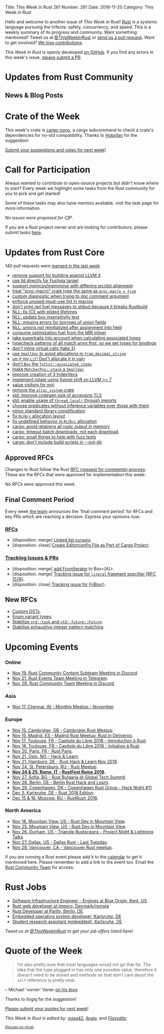 Title: This Week in Rust 261
Number: 261
Date: 2018-11-20
Category: This Week in Rust

Hello and welcome to another issue of *This Week in Rust*!
[Rust](http://rust-lang.org) is a systems language pursuing the trifecta: safety, concurrency, and speed.
This is a weekly summary of its progress and community.
Want something mentioned? Tweet us at [@ThisWeekInRust](https://twitter.com/ThisWeekInRust) or [send us a pull request](https://github.com/cmr/this-week-in-rust).
Want to get involved? [We love contributions](https://github.com/rust-lang/rust/blob/master/CONTRIBUTING.md).

*This Week in Rust* is openly developed [on GitHub](https://github.com/cmr/this-week-in-rust).
If you find any errors in this week's issue, [please submit a PR](https://github.com/cmr/this-week-in-rust/pulls).

# Updates from Rust Community

## News & Blog Posts

# Crate of the Week

This week's crate is [cargo-nono](https://github.com/hobofan/cargo-nono), a cargo subcommand to check a crate's dependencies for no-std compatibility. Thanks to [Hobofan](https://www.reddit.com/r/rust/comments/9wbv0v/cargo_nono_detect_possible_no_std_compatibility) for the suggestion!

[Submit your suggestions and votes for next week][submit_crate]!

[submit_crate]: https://users.rust-lang.org/t/crate-of-the-week/2704

# Call for Participation

Always wanted to contribute to open-source projects but didn't know where to start?
Every week we highlight some tasks from the Rust community for you to pick and get started!

Some of these tasks may also have mentors available, visit the task page for more information.

*No issues were proposed for CfP*.

If you are a Rust project owner and are looking for contributors, please submit tasks [here][guidelines].

[guidelines]: https://users.rust-lang.org/t/twir-call-for-participation/4821

# Updates from Rust Core

140 pull requests were [merged in the last week][merged]

[merged]: https://github.com/search?q=is%3Apr+org%3Arust-lang+is%3Amerged+merged%3A2018-11-05..2018-11-12

* [remove support for building against LLVM 4](https://github.com/rust-lang/rust/pull/55698)
* [use lld directly for Fuchsia target](https://github.com/rust-lang/rust/pull/55106)
* [support memcpy/memmove with differing src/dst alignment](https://github.com/rust-lang/rust/pull/55633)
* [treat "proc-macro" crate type the same as `proc-macro = true`](https://github.com/rust-lang/cargo/pull/6256)
* [custom diagnostic when trying to doc comment argument](https://github.com/rust-lang/rust/pull/55451)
* [enforce unused-must-use lint in macros](https://github.com/rust-lang/rust/pull/55569)
* [don't print opt fuel messages to stdout because it breaks Rustbuild](https://github.com/rust-lang/rust/pull/55495)
* [NLL: fix ICE with elided lifetimes](https://github.com/rust-lang/rust/pull/55822)
* [NLL: update box insensitivity test](https://github.com/rust-lang/rust/pull/55801)
* [NLL: missing errors for borrows of union fields](https://github.com/rust-lang/rust/pull/55696)
* [NLL: unions not reinitialized after assignment into field](https://github.com/rust-lang/rust/pull/55657)
* [consume optimization fuel from the MIR inliner](https://github.com/rust-lang/rust/pull/55739)
* [take supertraits into account when calculating associated types](https://github.com/rust-lang/rust/pull/55687)
* [typecheck patterns of all match arms first, so we get types for bindings](https://github.com/rust-lang/rust/pull/55819)
* [don't inline virtual calls (take 2)](https://github.com/rust-lang/rust/pull/55802)
* [use `SmallVec` to avoid allocations in `from_decimal_string`](https://github.com/rust-lang/rust/pull/55816)
* [un-`P` my `Lit`! Don't allocate it in vain](https://github.com/rust-lang/rust/pull/55777)
* [don't `Box` the `TyCtxt::associated_items`](https://github.com/rust-lang/rust/pull/55604)
* [make `MatcherPos::stack` a `SmallVec`](https://github.com/rust-lang/rust/pull/55525)
* [improve creation of 3 IndexVecs](https://github.com/rust-lang/rust/pull/55755)
* [implement rotate using funnel shift on LLVM >= 7](https://github.com/rust-lang/rust/pull/55650)
* [value visitors for miri](https://github.com/rust-lang/rust/pull/55549)
* [remove the `alloc_system` crate](https://github.com/rust-lang/rust/pull/55660)
* [std: improve codegen size of accessing TLS](https://github.com/rust-lang/rust/pull/55518)
* [std: enable usage of `thread_local!` through imports](https://github.com/rust-lang/rust/pull/55597)
* [choose predicates without inference variables over those with them](https://github.com/rust-lang/rust/pull/55453)
* [minor standard library constification](https://github.com/rust-lang/rust/pull/55278)
* [fix `Rc`/`Arc` allocation layout](https://github.com/rust-lang/rust/pull/55764)
* [fix undefined behavior in `Rc`/`Arc` allocation](https://github.com/rust-lang/rust/pull/54922)
* [cargo: avoid retaining all rustc output in memory](https://github.com/rust-lang/cargo/pull/6289)
* [cargo: timeout batch downloads, not each download](https://github.com/rust-lang/cargo/pull/6285)
* [cargo: small things to help with fuzz tests](https://github.com/rust-lang/cargo/pull/6274)
* [cargo: don't include build scripts in --out-dir](https://github.com/rust-lang/cargo/pull/6300)

## Approved RFCs

Changes to Rust follow the Rust [RFC (request for comments)
process](https://github.com/rust-lang/rfcs#rust-rfcs). These
are the RFCs that were approved for implementation this week:

*No RFCs were approved this week.*

## Final Comment Period

Every week [the team](https://www.rust-lang.org/team.html) announces the
'final comment period' for RFCs and key PRs which are reaching a
decision. Express your opinions now.

### [RFCs](https://github.com/rust-lang/rfcs/labels/final-comment-period)

* [disposition: merge] [Linked list cursors](https://github.com/rust-lang/rfcs/pull/2570).
* [disposition: close] [Create Editorconfig File as Part of Cargo Project](https://github.com/rust-lang/rfcs/pull/2549).

### [Tracking Issues & PRs](https://github.com/rust-lang/rust/labels/final-comment-period)

* [disposition: merge] [add FromIterator<A> to Box<[A]>](https://github.com/rust-lang/rust/pull/55843).
* [disposition: merge] [Tracking issue for `literal` fragment specifier (RFC 1576)](https://github.com/rust-lang/rust/issues/35625).
* [disposition: close] [Tracking issue for FnBox()](https://github.com/rust-lang/rust/issues/28796).

## New RFCs

* [Custom DSTs](https://github.com/rust-lang/rfcs/pull/2594).
* [Enum variant types](https://github.com/rust-lang/rfcs/pull/2593).
* [Stabilize `std::task` and `std::future::Future`](https://github.com/rust-lang/rfcs/pull/2592).
* [Stabilise exhaustive integer pattern matching](https://github.com/rust-lang/rfcs/pull/2591).

# Upcoming Events

### Online

* [Nov 19. Rust Community Content Subteam Meeting in Discord](https://discordapp.com/channels/442252698964721669/443773747350994945).
* [Nov 21. Rust Events Team Meeting in Telegram](https://t.me/joinchat/EkKINhHCgZ9llzvPidOssA).
* [Nov 28. Rust Community Team Meeting in Discord](https://discordapp.com/channels/442252698964721669/443773747350994945).

### Asia

* [Nov 17. Chennai, IN - Monthly Meetup - November](https://www.meetup.com/mad-rs/events/256339435/).

### Europe

* [Nov 15. Cambridge, GB - Cambridge Rust Meetup](https://www.meetup.com/Cambridge-Rust-Meetup/events/pzwshpyxpbtb/).
* [Nov 15. Madrid, ES - Madrid Rust Meetup: Rust in Deliveroo](https://www.meetup.com/MadRust/events/256141489).
* [Nov 17. Toulouse, FR - Capitole du Libre 2018 - Introduction à Rust](https://2018.capitoledulibre.org/programme/#introduction-a-rust-2).
* [Nov 18. Toulouse, FR - Capitole du Libre 2018 - Initiation à Rust](https://2018.capitoledulibre.org/programme/#initiation-a-rust).
* [Nov 20. Paris, FR - Rust Paris](http://www.meetup.com/Rust-Paris).
* [Nov 21. Oslo, NO - Hack & Learn](https://www.meetup.com/Rust-Oslo/events/255966088/).
* [Nov 21. Hamburg, DE - Rust Hack & Learn Nov 2018](https://www.meetup.com/Rust-Meetup-Hamburg/events/254969484/).
* [Nov 24. St. Petersburg, RU - Rust Meetup](https://www.meetup.com/spbrust/events/bqctlqyxpbgc).
* **[Nov 24 & 25. Rome, IT - RustFest Rome 2018](https://rome.rustfest.eu).**
* [Nov 27. Sofia, BG - Rust Bulgaria @ Global Tech Summit](https://www.meetup.com/rust-bulgaria/events/256338832/).
* [Nov 28. Berlin, DE - Berlin Rust Hack and Learn](https://www.meetup.com/opentechschool-berlin/events/rjgkhqyxpblc/).
* [Nov 29. Copenhagen, DK - Copenhagen Rust Group - Hack Night #11](http://cph.rs/).
* [Dec  3. Karlsruhe, DE - Rust 2018 Edition](https://www.meetup.com/Rust-Hack-Learn-Karlsruhe/events/256200841/?_xtd=gqFyqTE5MzgwNjQ5OKFwp2FuZHJvaWQ&from=ref).
* [Dec 15 & 16. Moscow, RU - RustRush 2018](https://rustrush.ru).

### North America

* [Nov 18. Mountain View, US - Rust Dev in Mountain View](https://www.meetup.com/Rust-Dev-in-Mountain-View/events/glnfcpyxpbxb/).
* [Nov 25. Mountain View, US - Rust Dev in Mountain View](https://www.meetup.com/Rust-Dev-in-Mountain-View/events/glnfcpyxpbhc/).
* [Nov 26. Durham, US - Triangle Rustaceans - Project Night & Lightning Talks](https://www.meetup.com/triangle-rustaceans/events/mfglwpyxpbjc/).
* [Nov 27. Dallas, US - Dallas Rust - Last Tuesday](https://www.meetup.com/Dallas-Rust/events/zfgwzmyxpbkc/).
* [Nov 28. Vancouver, CA - Vancouver Rust meetup](https://www.meetup.com/Vancouver-Rust/events/xttphqyxpblc/).

If you are running a Rust event please add it to the [calendar] to get
it mentioned here. Please remember to add a link to the event too.
Email the [Rust Community Team][community] for access.

[calendar]: https://www.google.com/calendar/embed?src=apd9vmbc22egenmtu5l6c5jbfc%40group.calendar.google.com
[community]: mailto:community-team@rust-lang.org

# Rust Jobs

* [Software Infrastructure Engineer - Engines at Blue Origin, Kent, US](https://careers-blueorigin.icims.com/jobs/3247/software-infrastructure-engineer---engines/job).
* [Rust web developer at Impero, Denmark/remote](https://impero.com/job/full-stack-web-developer-rust/)
* [Rust Developer at Parity, Berlin, DE](https://paritytech.io/jobs/).
* [Embedded operating system developer, Karlsruhe, DE](https://www.pse.kit.edu/karriere/joboffer.php?id=2093&language=en)
* [Student research assistant (embedded), Karlsruhe, DE](mailto:oliver.scherer@kit.edu)

*Tweet us at [@ThisWeekInRust](https://twitter.com/ThisWeekInRust) to get your job offers listed here!*

# Quote of the Week

> I’m also pretty sure that most languages would not go that far. The idea that the type plugged in has only one possible value, therefore it doesn’t need to be stored and methods on that don’t care about the `self` reference is pretty neat.

– Michael 'vorner' Vaner [on his blog](https://vorner.github.io/2018/11/11/truly-zero-cost.html)

Thanks to llogiq for the suggestion!

[Please submit your quotes for next week](http://users.rust-lang.org/t/twir-quote-of-the-week/328)!

*This Week in Rust is edited by: [nasa42](https://github.com/nasa42), [llogiq](https://github.com/llogiq), and [Flavsditz](https://github.com/Flavsditz).*

<small>[Discuss on r/rust]().</small>
